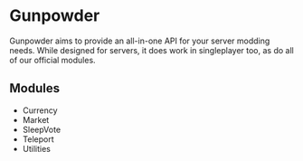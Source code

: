 # Gunpowder

Gunpowder aims to provide an all-in-one API for your server modding needs. While designed for servers, it does work in singleplayer too, as do all of our official modules.

## Modules
- Currency
- Market
- SleepVote
- Teleport
- Utilities

